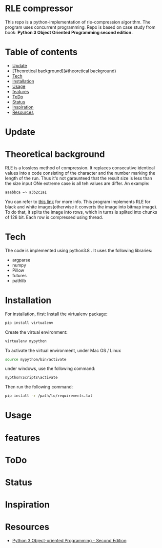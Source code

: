 RLE compressor
=========
This repo is a python-implementation of rle-compression algorithm. The program uses concurrent programming. Repo is based on case study from book: **Python 3 Object Oriented Programming second edition.**

Table of contents
=================
<!--ts-->
   * [Update](#Update)
   * [Theoretical background](#theoretical background)
   * [Tech](#tech)     
   * [Installation](#installation)
   * [Usage](#usage)
   * [features](#features)
   * [ToDo](#ToDo)
   * [Status](#Status)
   * [Inspiration](#inspiration)  
   * [Resources](#resources)
<!--te-->
Update
============
Theoretical background
============
RLE is a lossless method of compression. It replaces  consecutive identical values into a code consisting of the character and the number marking the length of the run. Thus it's not garaunteed that the result size is less than the size  input
ONe extreme case is all teh values are differ.
An example:
```bash
aaabbca => a3b2c1a1
```
You can refer to [this link](https://www.section.io/engineering-education/run-length-encoding-algorithm-in-python/) for more info. This program implements RLE for black and white images(otherwise it converts the image into bitmap image). To do that, it splits the image into rows, which in turns is splited into chunks of 128 bit. 
Each row is compressed using thread. 

Tech
============
The code is implemented using python3.8 . It uses the following libraries:
<!--ts-->
* argparse
* numpy
* Pillow
* futures
* pathlib
<!--te-->
Installation
============
For installation, first:
Install the virtualenv package:
```bash
pip install virtualenv
````
Create the virtual environment:
```bash
virtualenv mypython
````
To activate the virtual environment, under Mac OS / Linux
```bash
source mypython/bin/activate
````
under windows, use the following command:
```bash
mypthon\Scripts\activate
```
Then run the following command:
```bash
pip install -r /path/to/requirements.txt
```
Usage
=====
features
=====
ToDo
=====
Status
=====
Inspiration
=====
Resources
=====
* [Python 3 Object-oriented Programming - Second Edition](https://www.packtpub.com/product/python-3-object-oriented-programming-second-edition/9781784398781)
